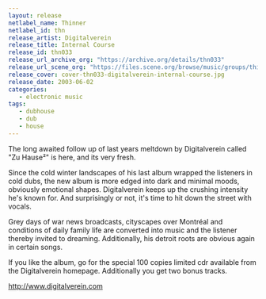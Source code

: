 ```yaml
---
layout: release
netlabel_name: Thinner
netlabel_id: thn
release_artist: Digitalverein
release_title: Internal Course
release_id: thn033
release_url_archive_org: "https://archive.org/details/thn033"
release_url_scene_org: "https://files.scene.org/browse/music/groups/thinner/zip/"
release_cover: cover-thn033-digitalverein-internal-course.jpg
release_date: 2003-06-02
categories:
   - electronic music
tags:
   - dubhouse
   - dub
   - house
---
```

The long awaited follow up of last years meltdown by Digitalverein
called "Zu Hause²" is here, and its very fresh.

Since the cold winter landscapes of his last album wrapped the
listeners in cold dubs, the new album is more edged into dark and
minimal moods, obviously emotional shapes. Digitalverein keeps
up the crushing intensity he's known for. And surprisingly or not,
it's time to hit down the street with vocals.

Grey days of war news broadcasts, cityscapes over Montréal and
conditions of daily family life are converted into music and the
listener thereby invited to dreaming. Additionally, his detroit
roots are obvious again in certain songs.

If you like the album, go for the special 100 copies limited
cdr available from the Digitalverein homepage. Additionally
you get two bonus tracks.

<http://www.digitalverein.com>